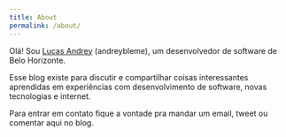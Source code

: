 ```yaml
---
title: About
permalink: /about/
---
```


Olá! Sou [Lucas Andrey](https://www.linkedin.com/in/andreybleme/) (andreybleme), um desenvolvedor de software de Belo Horizonte. 

Esse blog existe para discutir e compartilhar coisas interessantes aprendidas em experiências com desenvolvimento de software, novas tecnologias e internet.

Para entrar em contato fique a vontade pra mandar um email, tweet ou comentar aqui no blog.
